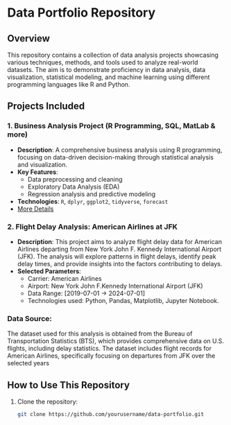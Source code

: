 # Data Portfolio Repository

## Overview
This repository contains a collection of data analysis projects showcasing various techniques, methods, and tools used to analyze real-world datasets. The aim is to demonstrate proficiency in data analysis, data visualization, statistical modeling, and machine learning using different programming languages like R and Python.

## Projects Included

### 1. **Business Analysis Project (R Programming, SQL, MatLab & more)**
   - **Description**: A comprehensive business analysis using R programming, focusing on data-driven decision-making through statistical analysis and visualization.
   - **Key Features**:
     - Data preprocessing and cleaning
     - Exploratory Data Analysis (EDA)
     - Regression analysis and predictive modeling
   - **Technologies**: `R`, `dplyr`, `ggplot2`, `tidyverse`, `forecast`
   - [More Details](./business_analysis/README.md) 

### 2. **Flight Delay Analysis: American Airlines at JFK**
   - **Description**: This project aims to analyze flight delay data for American Airlines departing from New York John F. Kennedy International Airport (JFK). The analysis will explore patterns in flight delays, identify peak delay times, and provide insights into the factors contributing to delays.
   - **Selected Parameters**:
     - Carrier: American Airlines
     - Airport: New York John F.Kennedy International Airport (JFK)
     - Data Range: [2019-07-01 -> 2024-07-01]
     - Technologies used: Python, Pandas, Matplotlib, Jupyter Notebook.
   ### Data Source: 
   The dataset used for this analysis is obtained from the Bureau of Transportation Statistics (BTS), which provides comprehensive data on U.S. flights, including delay statistics. The dataset includes flight records for American Airlines, specifically focusing on departures from JFK over the selected years 

## How to Use This Repository
1. Clone the repository:
   ```bash
   git clone https://github.com/yourusername/data-portfolio.git
